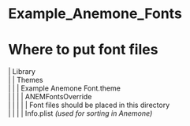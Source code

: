 # Example_Anemone_Fonts


# Where to put font files
 
| Library     
| | Themes     
| | | Example Anemone Font.theme     
| | | | ANEMFontsOverride     
| | | | | Font files should be placed in this directory     
| | | | Info.plist *(used for sorting in Anemone)*     
